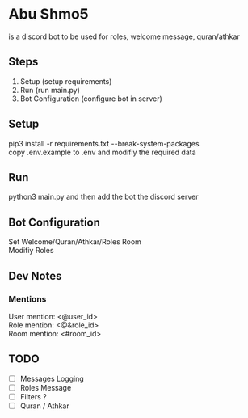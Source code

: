 # Abu Shmo5
is a discord bot to be used for roles, welcome message, quran/athkar

## Steps
1. Setup (setup requirements)
2. Run (run main.py)
3. Bot Configuration (configure bot in server)

## Setup

pip3 install -r requirements.txt --break-system-packages \
copy .env.example to .env and modifiy the required data

## Run

python3 main.py and then add the bot the discord server

## Bot Configuration

Set Welcome/Quran/Athkar/Roles Room \
Modifiy Roles

## Dev Notes

### Mentions

User mention: <@user_id> \
Role mention: <@&role_id> \
Room mention: <#room_id>

## TODO

- [ ] Messages Logging
- [ ] Roles Message
- [ ] Filters ?
- [ ] Quran / Athkar